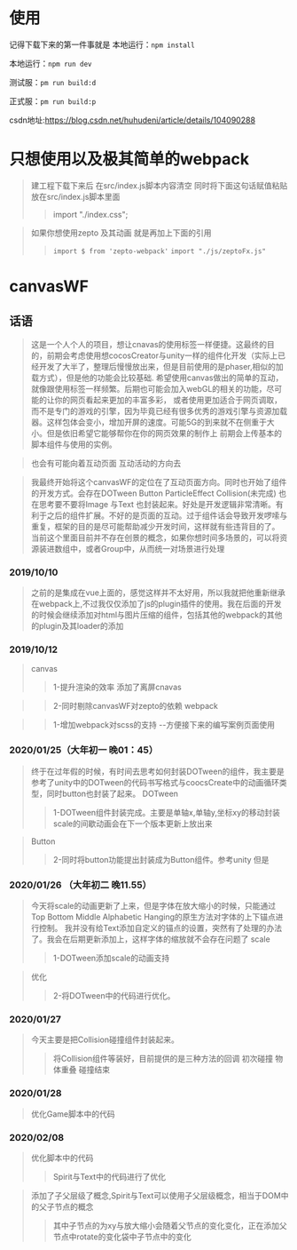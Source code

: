 # 使用
记得下载下来的第一件事就是 本地运行：`npm install` 


本地运行：`npm run dev`
 
测试服：`pm run build:d` 

正式服：`pm run build:p`

 
csdn地址:<https://blog.csdn.net/huhudeni/article/details/104090288>

# 只想使用以及极其简单的webpack
  > 建工程下载下来后 在src/index.js脚本内容清空  同时将下面这句话赋值粘贴放在src/index.js脚本里面
  >> import "./index.css"; 
  
  >如果你想使用zepto 及其动画 就是再加上下面的引用
  >> `import $ from 'zepto-webpack'`
  >> `import "./js/zeptoFx.js"`



# canvasWF
## 话语
>这是一个人个人的项目，想让cnavas的使用标签一样便捷。这最终的目的，前期会考虑使用想cocosCreator与unity一样的组件化开发（实际上已经开发了大半了，整理后慢慢放出来，但是目前使用的是phaser,相似的加载方式），但是他的功能会比较基础.
希望使用canvas做出的简单的互动，就像跟使用标签一样频繁。后期也可能会加入webGL的相关的功能，尽可能的让你的网页看起来更加的丰富多彩，
或者使用更加适合于网页调取，而不是专门的游戏的引擎，因为毕竟已经有很多优秀的游戏引擎与资源加载器。这样包体会变小，增加开屏的速度。可能5G的到来就不在侧重于大小。但是依旧希望它能够帮你在你的网页效果的制作上
前期会上传基本的脚本组件与使用的实例。

>也会有可能向着互动页面  互动活动的方向去

>我最终开始将这个canvasWF的定位在了互动页面方向。同时也开始了组件的开发方式。会存在DOTween Button ParticleEffect Collision(未完成) 也在思考要不要将Image 与Text 也封装起来。好处是开发逻辑非常清晰。有利于之后的组件扩展。不好的是页面的互动。过于组件话会导致开发啰嗦与重复，框架的目的是尽可能帮助减少开发时间，这样就有些违背目的了。
>当前这个里面目前并不存在创景的概念，如果你想时间多场景的，可以将资源装进数组中，或者Group中，从而统一对场景进行处理

### 2019/10/10
>之前的是集成在vue上面的，感觉这样并不太好用，所以我就把他重新继承在webpack上,不过我仅仅添加了js的plugin插件的使用。我在后面的开发的时候会继续添加对html与图片压缩的组件，包括其他的webpack的其他的plugin及其loader的添加

### 2019/10/12
>canvas
>>1-提升渲染的效率 添加了离屏cnavas

>>2-同时剔除canvasWF对zepto的依赖
>webpack

>>1-增加webpack对scss的支持  --方便接下来的编写案例页面使用

### 2020/01/25（大年初一 晚01：45）
>终于在过年假的时候，有时间去思考如何封装DOTween的组件，我主要是参考了unity中的DOTween的代码书写格式与coocsCreate中的动画循环类型，同时button也封装了起来。
>DOTween
>>1-DOTween组件封装完成。主要是单轴x,单轴y,坐标xy的移动封装 scale的间歇动画会在下一个版本更新上放出来

>Button
>>2-同时将button功能提出封装成为Button组件。参考unity 但是

### 2020/01/26 （大年初二 晚11.55）
>今天将scale的动画更新了上来，但是字体在放大缩小的时候，只能通过Top Bottom Middle Alphabetic Hanging的原生方法对字体的上下锚点进行控制。 我并没有给Text添加自定义的锚点的设置，突然有了处理的办法了。我会在后期更新添加上，这样字体的缩放就不会存在问题了
>scale
>>1-DOTween添加scale的动画支持

>优化
>>2-将DOTween中的代码进行优化。

### 2020/01/27
>今天主要是把Collision碰撞组件封装起来。 
>>将Collision组件等装好，目前提供的是三种方法的回调 初次碰撞 物体重叠 碰撞结束

### 2020/01/28
>优化Game脚本中的代码

### 2020/02/08
>优化脚本中的代码
>>Spirit与Text中的代码进行了优化

>添加了子父层级了概念,Spirit与Text可以使用子父层级概念，相当于DOM中的父子节点的概念
>>其中子节点的为xy与放大缩小会随着父节点的变化变化，正在添加父节点中rotate的变化袋中子节点中的变化